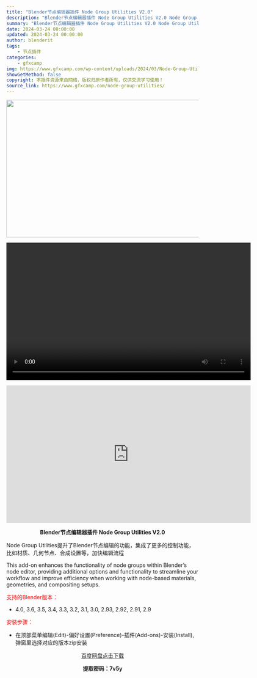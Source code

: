 ```yaml
---
title: "Blender节点编辑器插件 Node Group Utilities V2.0"
description: "Blender节点编辑器插件 Node Group Utilities V2.0 Node Group Utilities提升了Blender节点编辑的功能，集成了更多的控制功能，比如材质、几何节点、..."
summary: "Blender节点编辑器插件 Node Group Utilities V2.0 Node Group Utilities提升了Blender节点编辑的功能，集成了更多的控制功能，比如材质、几何节点、..."
date: 2024-03-24 00:00:00
updated: 2024-03-24 00:00:00
author: blenderit
tags: 
    - 节点插件
categories:
    - gfxcamp
img: https://www.gfxcamp.com/wp-content/uploads/2024/03/Node-Group-Utilities.jpg
showGetMethod: false
copyright: 本插件资源来自网络，版权归原作者所有，仅供交流学习使用！
source_link: https://www.gfxcamp.com/node-group-utilities/
---
```

<div><p><img decoding="async" class="aligncenter size-full wp-image-120357" src="https://www.gfxcamp.com/wp-content/uploads/2024/03/Node-Group-Utilities.jpg" data-src="https://www.gfxcamp.com/wp-content/uploads/2024/03/Node-Group-Utilities.jpg" alt="" width="640" height="360" data-srcset="https://www.gfxcamp.com/wp-content/uploads/2024/03/Node-Group-Utilities.jpg 640w, https://www.gfxcamp.com/wp-content/uploads/2024/03/Node-Group-Utilities-150x84.jpg 150w" data-sizes="(max-width: 640px) 100vw, 640px"><br>
</p><center><div style="width: 640px;" class="wp-video"><!--[if lt IE 9]><script>document.createElement('video');</script><![endif]-->
<video class="wp-video-shortcode" id="video-120356-1" width="640" height="360" preload="true" controls="controls"><source type="video/mp4" src="http://cloud.video.taobao.com/play/u/null/p/1/e/6/t/1/454136855107.mp4?_=1"></source><a href="http://cloud.video.taobao.com/play/u/null/p/1/e/6/t/1/454136855107.mp4">http://cloud.video.taobao.com/play/u/null/p/1/e/6/t/1/454136855107.mp4</a></video></div></center><p style="text-align: center;"><iframe loading="lazy" src="https://player.youku.com/embed/XNjM4MzE0MzM3Mg==" width="640" height="360" frameborder="0" allowfullscreen="allowfullscreen" data-mce-fragment="1"></iframe></p><p style="text-align: center;"><strong>Blender节点编辑器插件 Node Group Utilities V2.0</strong></p><p>Node Group Utilities提升了Blender节点编辑的功能，集成了更多的控制功能，比如材质、几何节点、合成设置等，加快编辑流程</p><p>This add-on enhances the functionality of node groups within Blender’s node editor, providing additional options and functionality to streamline your workflow and improve efficiency when working with node-based materials, geometries, and compositing setups.</p><p style="text-align: left;"><span style="color: #ff0000;">支持的Blender版本：</span></p><ul>
<li style="text-align: left;">4.0, 3.6, 3.5, 3.4, 3.3, 3.2, 3.1, 3.0, 2.93, 2.92, 2.91, 2.9</li>
</ul><p><span style="color: #ff0000;">安装步骤：</span></p><ul>
<li>在顶部菜单编辑(Edit)-偏好设置(Preference)-插件(Add-ons)-安装(Install),弹窗里选择对应的版本zip安装</li>
</ul><p style="text-align: center;"><a class="maxbutton-3 maxbutton maxbutton-baidu" target="_blank" rel="noopener" href="https://pan.baidu.com/s/1gVbnubMNjRZjZM4Z91Q5ag?pwd=7v5y"><span class="mb-text">百度网盘点击下载</span></a></p><p style="text-align: center;"><strong>提取密码：7v5y</strong></p></div>